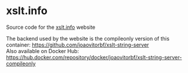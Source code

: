 # xslt.info
Source code for the [xslt.info](https://xslt.info) website

The backend used by the website is the compileonly version of this container: https://github.com/joaovitorbf/xslt-string-server  
Also available on Docker Hub: https://hub.docker.com/repository/docker/joaovitorbf/xslt-string-server-compileonly

